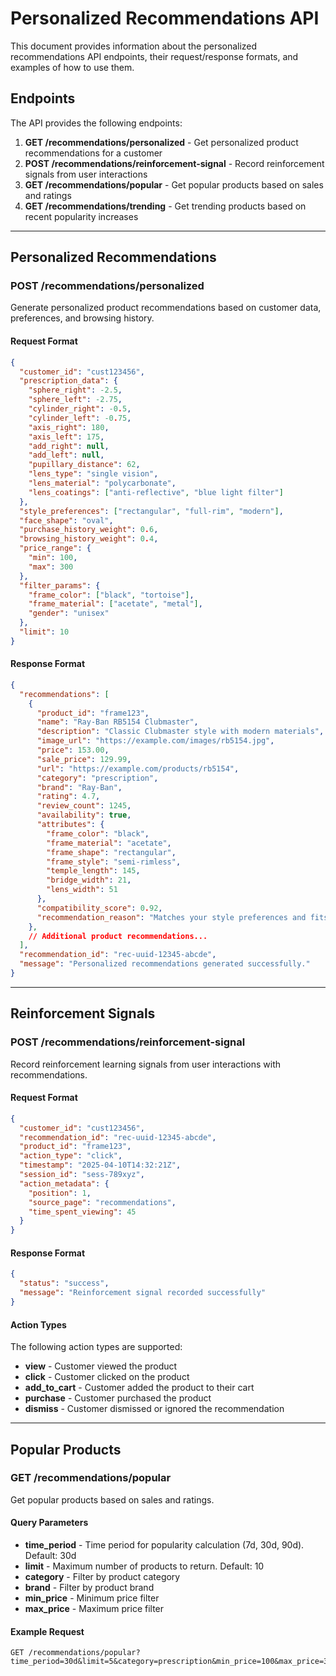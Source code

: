 # Personalized Recommendations API

This document provides information about the personalized recommendations API endpoints, their request/response formats, and examples of how to use them.

## Endpoints

The API provides the following endpoints:

1. **GET /recommendations/personalized** - Get personalized product recommendations for a customer
2. **POST /recommendations/reinforcement-signal** - Record reinforcement signals from user interactions
3. **GET /recommendations/popular** - Get popular products based on sales and ratings
4. **GET /recommendations/trending** - Get trending products based on recent popularity increases

---

## Personalized Recommendations

### POST /recommendations/personalized

Generate personalized product recommendations based on customer data, preferences, and browsing history.

#### Request Format

```json
{
  "customer_id": "cust123456",
  "prescription_data": {
    "sphere_right": -2.5,
    "sphere_left": -2.75,
    "cylinder_right": -0.5,
    "cylinder_left": -0.75,
    "axis_right": 180,
    "axis_left": 175,
    "add_right": null,
    "add_left": null,
    "pupillary_distance": 62,
    "lens_type": "single vision",
    "lens_material": "polycarbonate",
    "lens_coatings": ["anti-reflective", "blue light filter"]
  },
  "style_preferences": ["rectangular", "full-rim", "modern"],
  "face_shape": "oval",
  "purchase_history_weight": 0.6,
  "browsing_history_weight": 0.4,
  "price_range": {
    "min": 100,
    "max": 300
  },
  "filter_params": {
    "frame_color": ["black", "tortoise"],
    "frame_material": ["acetate", "metal"],
    "gender": "unisex"
  },
  "limit": 10
}
```

#### Response Format

```json
{
  "recommendations": [
    {
      "product_id": "frame123",
      "name": "Ray-Ban RB5154 Clubmaster",
      "description": "Classic Clubmaster style with modern materials",
      "image_url": "https://example.com/images/rb5154.jpg",
      "price": 153.00,
      "sale_price": 129.99,
      "url": "https://example.com/products/rb5154",
      "category": "prescription",
      "brand": "Ray-Ban",
      "rating": 4.7,
      "review_count": 1245,
      "availability": true,
      "attributes": {
        "frame_color": "black",
        "frame_material": "acetate",
        "frame_shape": "rectangular",
        "frame_style": "semi-rimless",
        "temple_length": 145,
        "bridge_width": 21,
        "lens_width": 51
      },
      "compatibility_score": 0.92,
      "recommendation_reason": "Matches your style preferences and fits your prescription"
    },
    // Additional product recommendations...
  ],
  "recommendation_id": "rec-uuid-12345-abcde",
  "message": "Personalized recommendations generated successfully."
}
```

---

## Reinforcement Signals

### POST /recommendations/reinforcement-signal

Record reinforcement learning signals from user interactions with recommendations.

#### Request Format

```json
{
  "customer_id": "cust123456",
  "recommendation_id": "rec-uuid-12345-abcde",
  "product_id": "frame123",
  "action_type": "click",
  "timestamp": "2025-04-10T14:32:21Z",
  "session_id": "sess-789xyz",
  "action_metadata": {
    "position": 1,
    "source_page": "recommendations",
    "time_spent_viewing": 45
  }
}
```

#### Response Format

```json
{
  "status": "success",
  "message": "Reinforcement signal recorded successfully"
}
```

#### Action Types

The following action types are supported:

- **view** - Customer viewed the product
- **click** - Customer clicked on the product
- **add_to_cart** - Customer added the product to their cart
- **purchase** - Customer purchased the product
- **dismiss** - Customer dismissed or ignored the recommendation

---

## Popular Products

### GET /recommendations/popular

Get popular products based on sales and ratings.

#### Query Parameters

- **time_period** - Time period for popularity calculation (7d, 30d, 90d). Default: 30d
- **limit** - Maximum number of products to return. Default: 10
- **category** - Filter by product category
- **brand** - Filter by product brand
- **min_price** - Minimum price filter
- **max_price** - Maximum price filter

#### Example Request

```
GET /recommendations/popular?time_period=30d&limit=5&category=prescription&min_price=100&max_price=30